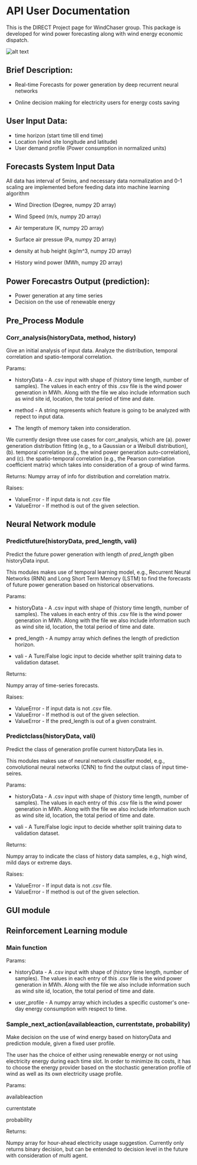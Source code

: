 # API User Documentation
This is the DIRECT Project page for WindChaser group. This package is developed for wind power forecasting along with wind energy economic dispatch. 

![alt text](https://github.com/yiwen26/WindChaser/blob/master/Docs/use_case.png)

## Brief Description:
* Real-time Forecasts for power generation by deep recurrent neural networks

* Online decision making for electricity users for energy costs saving

## User Input Data:
* time horizon (start time till end time)
* Location (wind site longitude and latitude)
* User demand profile (Power consumption in normalized units)

## Forecasts System Input Data 
All data has interval of 5mins, and necessary data normalization and 0-1 scaling are implemented before feeding data into machine learning algorithm
* Wind Direction (Degree, numpy 2D array)

* Wind Speed (m/s, numpy 2D array)

* Air temperature (K, numpy 2D array)

* Surface air pressue (Pa, numpy 2D array)

* density at hub height (kg/m^3, numpy 2D array)

* History wind power (MWh, numpy 2D array)

## Power Forecastrs Output (prediction):
* Power generation at any time series
* Decision on the use of renewable energy
        

## Pre_Process Module
### Corr_analysis(historyData, method, history)
Give an initial analysis of input data. Analyze the distribution, temporal correlation and spatio-temporal correlation.

Params:
* historyData - A .csv input with shape of (history time length, number of samples). The values in each entry of this .csv file is the wind power generation in MWh. Along with the file we also include information such as wind site id, location, the total period of time and date.

* method - A string represents which feature is going to be analyzed with repect to input data.

* The length of memory taken into consideration.

We currently design three use cases for corr_analysis, which are (a). power generation distribution fitting (e.g., to a Gaussian or a Weibull distribution), (b). temporal correlation (e.g., the wind power generation auto-correlation), and (c). the spatio-temporal correlation (e.g., the Pearson correlation coefficient matrix) which takes into consideration of a group of wind farms.

Returns: 
Numpy array of info for distribution and correlation matrix.

Raises:
* ValueError - If input data is not .csv file
* ValueError - If method is out of the given selection.



## Neural Network module

### Predictfuture(historyData, pred_length, vali)
Predict the future power generation with length of *pred_length* giben historyData input.

This modules makes use of temporal learning model, e.g., Recurrent Neural Networks (RNN) and Long Short Term Memory (LSTM) to find the forecasts of future power generation based on historical observations.

Params:
* historyData - A .csv input with shape of (history time length, number of samples). The values in each entry of this .csv file is the wind power generation in MWh. Along with the file we also include information such as wind site id, location, the total period of time and date.

* pred_length - A numpy array which defines the length of prediction horizon.

* vali - A Ture/False logic input to decide whether split training data to validation dataset.

Returns:

Numpy array of time-series forecasts.

Raises:
* ValueError - If input data is not .csv file.
* ValueError - If method is out of the given selection.
* ValueError - If the pred_length is out of a given constraint.


### Predictclass(historyData, vali)
Predict the class of generation profile current historyData lies in.

This modules makes use of neural network classifier model, e.g., convolutional neural networks (CNN) to find the output class of input time-seires.

Params:
* historyData - A .csv input with shape of (history time length, number of samples). The values in each entry of this .csv file is the wind power generation in MWh. Along with the file we also include information such as wind site id, location, the total period of time and date.


* vali - A Ture/False logic input to decide whether split training data to validation dataset.

Returns:

Numpy array to indicate the class of history data samples, e.g., high wind, mild days or extreme days.

Raises:
* ValueError - If input data is not .csv file.
* ValueError - If method is out of the given selection.

## GUI module

## Reinforcement Learning module
### Main function

Params:

* historyData - A .csv input with shape of (history time length, number of samples). The values in each entry of this .csv file is the wind power generation in MWh. Along with the file we also include information such as wind site id, location, the total period of time and date.

* user_profile - A numpy array which includes a specific customer's one-day energy consumption with respect to time.

### Sample_next_action(availableaction, currentstate, probability)
Make decision on the use of wind energy based on historyData and prediction module, given a fixed user profile.

The user has the choice of either using renewable energy or not using electricity energy during each time slot. In order to minimize its costs, it has to choose the energy provider based on the stochastic generation profile of wind as well as its own electricity usage profile.

Params:

availableaction

currentstate

probability

Returns:

Numpy array for hour-ahead electricity usage suggestion. Currently only returns binary decision, but can be entended to decision level in the future with consideration of multi agent. 
